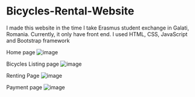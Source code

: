 # Bicycles-Rental-Website
I made this website in the time I take Erasmus student exchange in Galati, Romania.
Currently, it only have front end. 
I used HTML, CSS, JavaScript and Bootstrap framework

Home page
![image](https://user-images.githubusercontent.com/108653998/214127085-034b3444-28a1-4a01-9a7c-d80f7203098a.png)

Bicycles Listing page
![image](https://user-images.githubusercontent.com/108653998/214128121-1f38128b-74ce-4560-9e98-5611fd70f716.png)

Renting Page
![image](https://user-images.githubusercontent.com/108653998/214128218-f1cb73e8-2f3f-4221-9581-46a43aff7098.png)

Payment page
![image](https://user-images.githubusercontent.com/108653998/214128044-6a9d5e34-ab84-426b-acab-23d33fdb4227.png)

